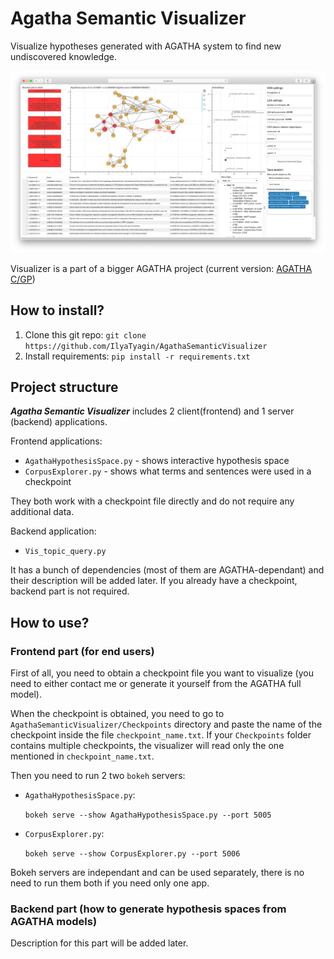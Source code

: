# Agatha Semantic Visualizer

Visualize hypotheses generated with AGATHA system to find new undiscovered knowledge.

![Agatha Semantic Visualizer working window][main_screenshot]

[main_screenshot]: https://github.com/IlyaTyagin/AgathaSemanticVisualizer/blob/main/ASV_image.png "AgathaHypothesisSpace main window"

Visualizer is a part of a bigger AGATHA project (current version: [AGATHA C/GP](https://github.com/IlyaTyagin/AGATHA-C-GP))

## How to install?

1. Clone this git repo: `git clone https://github.com/IlyaTyagin/AgathaSemanticVisualizer`
2. Install requirements: `pip install -r requirements.txt`

## Project structure

___Agatha Semantic Visualizer___ includes 2 client(frontend) and 1 server (backend) applications.

Frontend applications:

* `AgathaHypothesisSpace.py` - shows interactive hypothesis space
* `CorpusExplorer.py` - shows what terms and sentences were used in a checkpoint

They both work with a checkpoint file directly and do not require any additional data.

Backend application:

* `Vis_topic_query.py`

It has a bunch of dependencies (most of them are AGATHA-dependant) and their description will be added later.
If you already have a checkpoint, backend part is not required.

## How to use?

### Frontend part (for end users)

First of all, you need to obtain a checkpoint file you want to visualize (you need to either contact me or generate it yourself from the AGATHA full model).

When the checkpoint is obtained, you need to go to `AgathaSemanticVisualizer/Checkpoints` directory and paste the name of the checkpoint inside the file `checkpoint_name.txt`. If your `Checkpoints` folder contains multiple checkpoints, the visualizer will read only the one mentioned in `checkpoint_name.txt`.

Then you need to run 2 two `bokeh` servers:

* `AgathaHypothesisSpace.py`:

  ```bokeh serve --show AgathaHypothesisSpace.py --port 5005```
  
* `CorpusExplorer.py`:

  ```bokeh serve --show CorpusExplorer.py --port 5006```

Bokeh servers are independant and can be used separately, there is no need to run them both if you need only one app.

### Backend part (how to generate hypothesis spaces from AGATHA models)

Description for this part will be added later.
